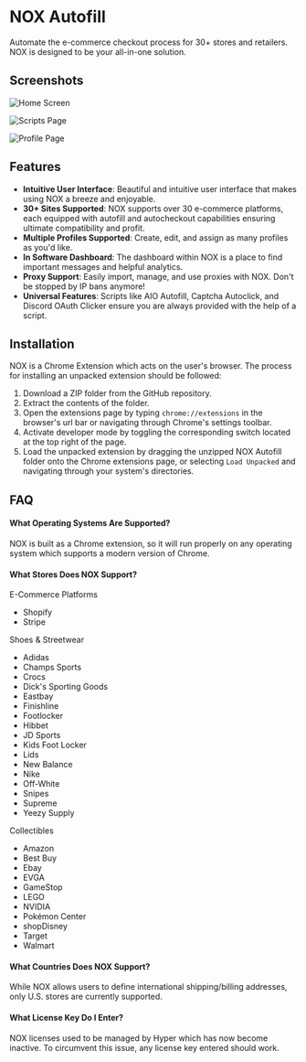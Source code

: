 # NOX Autofill

Automate the e-commerce checkout process for 30+ stores and retailers. NOX is designed to be your all-in-one solution.

## Screenshots

![Home Screen](https://github.com/NOX-Automation/nox-autofill/blob/main/images/home-page.png)

![Scripts Page](https://github.com/NOX-Automation/nox-autofill/blob/main/images/scripts-page.png)

![Profile Page](https://github.com/NOX-Automation/nox-autofill/blob/main/images/profile-page.png)

## Features

- **Intuitive User Interface**: Beautiful and intuitive user interface that makes using NOX a breeze and enjoyable.
- **30+ Sites Supported**: NOX supports over 30 e-commerce platforms, each equipped with autofill and autocheckout capabilities ensuring ultimate compatibility and profit.
- **Multiple Profiles Supported**: Create, edit, and assign as many profiles as you'd like.
- **In Software Dashboard**: The dashboard within NOX is a place to find important messages and helpful analytics.
- **Proxy Support**: Easily import, manage, and use proxies with NOX. Don't be stopped by IP bans anymore!
- **Universal Features**: Scripts like AIO Autofill, Captcha Autoclick, and Discord OAuth Clicker ensure you are always provided with the help of a script.

## Installation

NOX is a Chrome Extension which acts on the user's browser. The process for installing an unpacked extension should be followed:

1. Download a ZIP folder from the GitHub repository.
2. Extract the contents of the folder.
3. Open the extensions page by typing `chrome://extensions` in the browser's url bar or navigating through Chrome's settings toolbar.
4. Activate developer mode by toggling the corresponding switch located at the top right of the page.
5. Load the unpacked extension by dragging the unzipped NOX Autofill folder onto the Chrome extensions page, or selecting `Load Unpacked` and navigating through your system's directories.

## FAQ

#### What Operating Systems Are Supported?

NOX is built as a Chrome extension, so it will run properly on any operating system which supports a modern version of Chrome.

#### What Stores Does NOX Support?

E-Commerce Platforms

- Shopify
- Stripe

Shoes & Streetwear

- Adidas
- Champs Sports
- Crocs
- Dick's Sporting Goods
- Eastbay
- Finishline
- Footlocker
- Hibbet
- JD Sports
- Kids Foot Locker
- Lids
- New Balance
- Nike
- Off-White
- Snipes
- Supreme
- Yeezy Supply

Collectibles

- Amazon
- Best Buy
- Ebay
- EVGA
- GameStop
- LEGO
- NVIDIA
- Pokémon Center
- shopDisney
- Target
- Walmart

#### What Countries Does NOX Support?

While NOX allows users to define international shipping/billing addresses, only U.S. stores are currently supported.

#### What License Key Do I Enter?

NOX licenses used to be managed by Hyper which has now become inactive. To circumvent this issue, any license key entered should work.
